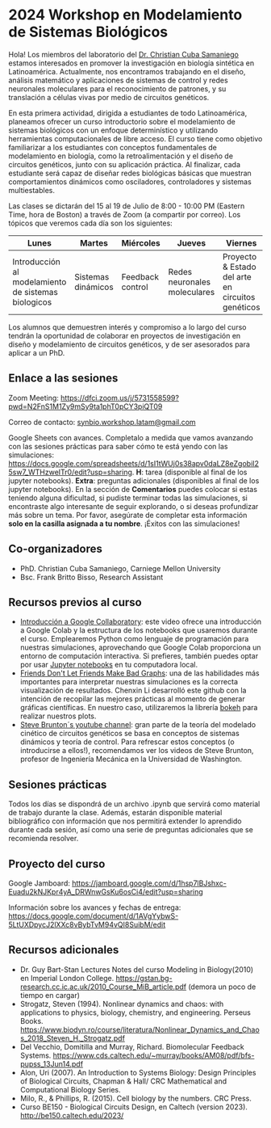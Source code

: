 # 2024 Workshop en Modelamiento de Sistemas Biológicos
Hola! Los miembros del laboratorio del [Dr. Christian Cuba Samaniego](https://christiansami.wixsite.com/cecubasamaniego) estamos interesados en promover la investigación en biología sintética en Latinoamérica. Actualmente, nos encontramos trabajando en el diseño, análisis matemático y aplicaciones de sistemas de control y redes neuronales moleculares para el reconocimiento de patrones, y su translación a células vivas por medio de circuitos genéticos.

En esta primera actividad, dirigida a estudiantes de todo Latinoamérica, planeamos ofrecer un curso introductorio sobre el modelamiento de sistemas biológicos con un enfoque determinístico y utilizando herramientas computacionales de libre acceso. El curso tiene como objetivo familiarizar a los estudiantes con conceptos fundamentales de modelamiento en biología, como la retroalimentación y el diseño de circuitos genéticos, junto con su aplicación práctica. Al finalizar, cada estudiante será capaz de diseñar redes biológicas básicas que muestran comportamientos dinámicos como osciladores, controladores y sistemas multiestables. 

Las clases se dictarán del 15 al 19 de Julio de 8:00 - 10:00 PM (Eastern Time, hora de Boston) a través de Zoom (a compartir por correo). Los tópicos que veremos cada día son los siguientes:

| Lunes                                                | Martes             | Miércoles        | Jueves                       | Viernes                                           |
|------------------------------------------------------|--------------------|------------------|------------------------------|---------------------------------------------------|
| Introducción al modelamiento  de sistemas biologicos | Sistemas dinámicos | Feedback control | Redes neuronales moleculares | Proyecto & Estado del arte en circuitos genéticos |

Los alumnos que demuestren interés y compromiso a lo largo del curso tendrán la oportunidad de colaborar en proyectos de investigación en diseño y modelamiento de circuitos genéticos, y de ser asesorados para aplicar a un PhD. 

## Enlace a las sesiones

Zoom Meeting: https://dfci.zoom.us/j/5731558599?pwd=N2FnS1M1Zy9mSy9ta1phT0pCY3piQT09

Correo de contacto: synbio.workshop.latam@gmail.com

Google Sheets con avances. Completalo a medida que vamos avanzando con las sesiones prácticas para saber cómo te está yendo con las simulaciones: https://docs.google.com/spreadsheets/d/1sI1tWUj0s38apv0daLZ8eZgobiI25sw7_WTHzweITr0/edit?usp=sharing. **H**: tarea (disponible al final de los jupyter notebooks). **Extra**: preguntas adicionales (disponibles al final de los jupyter notebooks). En la sección de **Comentarios** puedes colocar si estas teniendo alguna dificultad, si pudiste terminar todas las simulaciones, si encontraste algo interesante de seguir explorando, o si deseas profundizar más sobre un tema. Por favor, asegúrate de completar esta información **solo en la casilla asignada a tu nombre**. ¡Éxitos con las simulaciones!

## Co-organizadores

* PhD. Christian Cuba Samaniego, Carniege Mellon University
* Bsc. Frank Britto Bisso, Research Assistant

## Recursos previos al curso

* [Introducción a Google Collaboratory](https://www.youtube.com/watch?v=inN8seMm7UI): este video ofrece una introducción a Google Colab y la estructura de los notebooks que usaremos durante el curso. Emplearemos Python como lenguaje de programación para nuestras simulaciones, aprovechando que Google Colab proporciona un entorno de computación interactiva. Si prefieres, también puedes optar por usar [Jupyter notebooks](https://jupyter.org) en tu computadora local.
* [Friends Don't Let Friends Make Bad Graphs](https://github.com/cxli233/FriendsDontLetFriends): una de las habilidades más importantes para interpretar nuestras simulaciones es la correcta visualización de resultados. Chenxin Li desarrolló este github con la intención de recopilar las mejores prácticas al momento de generar gráficas científicas. En nuestro caso, utilizaremos la librería [bokeh](https://bokeh.org) para realizar nuestros plots.
* [Steve Brunton´s youtube channel](https://www.youtube.com/watch?v=9fQkLQZe3u8&list=PLMrJAkhIeNNTYaOnVI3QpH7jgULnAmvPA): gran parte de la teoría del modelado cinético de circuitos genéticos se basa en conceptos de sistemas dinámicos y teoría de control. Para refrescar estos conceptos (o introducirse a ellos!), recomendamos ver los videos de Steve Brunton, profesor de Ingeniería Mecánica en la Universidad de Washington.

## Sesiones prácticas

Todos los días se dispondrá de un archivo .ipynb que servirá como material de trabajo durante la clase. Además, estarán disponible material bibliográfico con información que nos permitirá extender lo aprendido durante cada sesión, así como una serie de preguntas adicionales que se recomienda resolver. 

## Proyecto del curso

Google Jamboard: https://jamboard.google.com/d/1hsp7lBJshxc-Euadu2kNJKpr4yA_DRWnwGsKu6osCi4/edit?usp=sharing

Información sobre los avances y fechas de entrega: https://docs.google.com/document/d/1AVgYybwS-5LtUXDpycJ2lXXc8vBybTvM94vQI8SuibM/edit

## Recursos adicionales

* Dr. Guy Bart-Stan Lectures Notes del curso Modeling in Biology(2010) en Imperial London College. https://gstan.bg-research.cc.ic.ac.uk/2010_Course_MiB_article.pdf (demora un poco de tiempo en cargar)
* Strogatz, Steven (1994). Nonlinear dynamics and chaos: with applications to physics, biology, chemistry, and engineering. Perseus Books. https://www.biodyn.ro/course/literatura/Nonlinear_Dynamics_and_Chaos_2018_Steven_H._Strogatz.pdf
* Del Vecchio, Domitilla and Murray, Richard. Biomolecular Feedback Systems. https://www.cds.caltech.edu/~murray/books/AM08/pdf/bfs-pupss_13Jun14.pdf
* Alon, Uri (2007). An Introduction to Systems Biology: Design Principles of Biological Circuits, Chapman & Hall/ CRC Mathematical and Computational Biology Series.
* Milo, R., & Phillips, R. (2015). Cell biology by the numbers. CRC Press.
* Curso BE150 - Biological Circuits Design, en Caltech (version 2023). http://be150.caltech.edu/2023/


